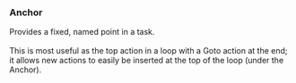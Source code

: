 ### Anchor

Provides a fixed, named point in a task.\
\
This is most useful as the top action in a loop with a Goto action at
the end; it allows new actions to easily be inserted at the top of the
loop (under the Anchor).
